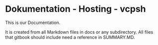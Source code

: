 # Dokumentation - Hosting - vcpsh

This is our Documentation.

It is created from all Markdown files in docs or any subdirectory. All files that gitbook should include need a reference in SUMMARY.MD.
